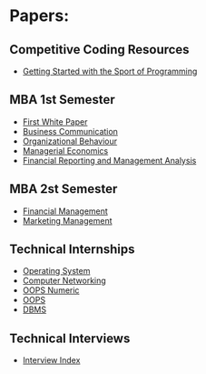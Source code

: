 # Papers: <br/>

## Competitive Coding Resources
- [Getting Started with the Sport of Programming](https://github.com/ankita1618/Resources/tree/main/Competitive%20Coding)

## MBA 1st Semester
- [First White Paper](https://github.com/ankita1618/Papers-/blob/main/White%20Paper%20-%20For%20Old%20Times'%20Sake.pdf)
- [Business Communication](https://drive.google.com/drive/folders/1EgrLv4Rf3zTphJc0BbsAYB9-OSCVObdj?usp=sharing)
- [Organizational Behaviour](https://github.com/ankita1618/Papers-/tree/main/Organizational%20Behaviour)
- [Managerial Economics](https://github.com/ankita1618/Papers-/tree/main/Managerial%20Economics)
- [Financial Reporting and Management Analysis](https://github.com/ankita1618/Papers-/tree/main/FRMA)
<!--Internet Technology and Business(ITB) and Business Statistics(BS) -->
<!--Business and Legal Environment-->

## MBA 2st Semester
- [Financial Management](https://github.com/ankita1618/Resources/tree/main/Financial%20Management)
- [Marketing Management](https://github.com/ankita1618/Resources/tree/main/Marketing%20Management)

## Technical Internships
- [Operating System](https://github.com/ankita1618/Papers-/tree/main/OS)
- [Computer Networking](https://github.com/ankita1618/Papers-/tree/main/Computer%20Networking) <!-- Google IT support course -->
- [OOPS Numeric](https://github.com/ankita1618/Papers-/blob/main/OOPS/Part%20C%2B%2B%201234.pdf) <!-- numeric@27 -->
- [OOPS](https://github.com/ankita1618/Papers-/blob/main/OOPS/OOPS_C%2B%2B_%20Prabhakar%20Sir.pdf)
- [DBMS](https://github.com/ankita1618/Papers-/tree/main/DBMS)

## Technical Interviews

- [Interview Index](https://docs.google.com/document/d/1m-cGAZfyUAFyrELlkDqnawGL6_H6MRhCTo7JTk5yfG8/edit)
